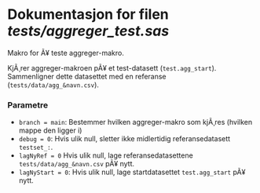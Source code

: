 
# Dokumentasjon for filen *tests/aggreger_test.sas*

Makro for Ã¥ teste aggreger-makro.

KjÃ¸rer aggreger-makroen pÃ¥ et test-datasett (`test.agg_start`).
Sammenligner dette datasettet med en referanse (`tests/data/agg_&navn.csv`).

### Parametre

- `branch = main`: Bestemmer hvilken aggreger-makro som kjÃ¸res (hvilken mappe den ligger i)
- `debug = 0`: Hvis ulik null, sletter ikke midlertidig referansedatasett `testset_:`.
- `lagNyRef = 0` Hvis ulik null, lage referansedatasettene `tests/data/agg_&navn.csv` pÃ¥ nytt.
- `lagNyStart = 0`: Hvis ulik null, lage startdatasettet `test.agg_start` pÃ¥ nytt.

